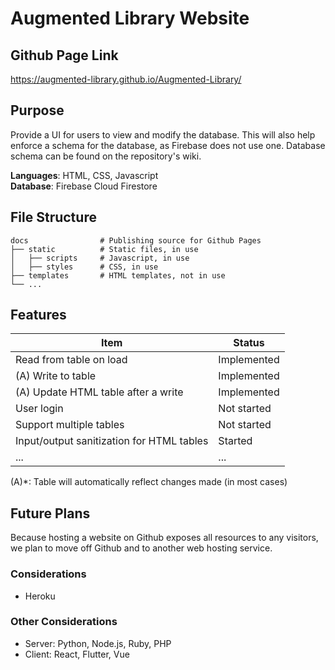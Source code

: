 # Augmented Library Website

## Github Page Link
https://augmented-library.github.io/Augmented-Library/

## Purpose
Provide a UI for users to view and modify the database. This will also help enforce a schema for the database, as Firebase does not use one. Database schema can be found on the repository's wiki.

**Languages**: HTML, CSS, Javascript\
**Database**: Firebase Cloud Firestore

## File Structure
    docs                # Publishing source for Github Pages
    ├── static          # Static files, in use
    │   ├── scripts     # Javascript, in use
    │   ├── styles      # CSS, in use
    ├── templates       # HTML templates, not in use
    └── ...

## Features
| Item  | Status |
| - | - |
| Read from table on load | Implemented |
| (A) Write to table | Implemented |
| (A) Update HTML table after a write | Implemented |
| User login | Not started |
| Support multiple tables | Not started |
| Input/output sanitization for HTML tables | Started |
| ... | ... |

(A)*: Table will automatically reflect changes made (in most cases)

## Future Plans
Because hosting a website on Github exposes all resources to any visitors, we plan to move off Github and to another web hosting service.

### Considerations
* Heroku

### Other Considerations
* Server: Python, Node.js, Ruby, PHP
* Client: React, Flutter, Vue